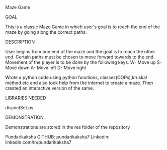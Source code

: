 Maze Game

GOAL

This is a classic Maze Game in which user's goal is to reach the end of the maze by going along the correct paths.

DESCRIPTION

User begins from one end of the maze and the goal is to reach the other end. Certain paths must be chosen to move forward towards to the end. Movement of the player is to be done by the following keys.
W- Move up
S- Move down
A- Move left
D- Move right

Wrote a python code using python functions, classes(OOPs),kruskal method etc and also took help from the internet to create a maze. Then created an interactive version of the same.

LIBRARIES NEEDED

disjointSet.py

DEMONSTRATION

Demonstrations are stored in the res folder of the repository


Pundarikaksha
GITHUB: pundarikaksha7
Linkedin: linkedin.com/in/pundarikaksha7